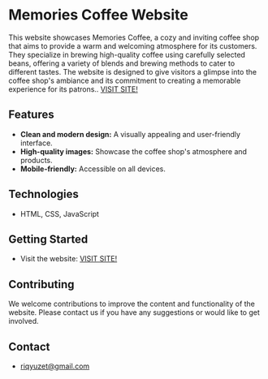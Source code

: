 # Memories Coffee Website

This website showcases Memories Coffee, a cozy and inviting coffee shop that aims to provide a warm and welcoming atmosphere for its customers. They specialize in brewing high-quality coffee using carefully selected beans, offering a variety of blends and brewing methods to cater to different tastes.  The website is designed to give visitors a glimpse into the coffee shop's ambiance and its commitment to creating a memorable experience for its patrons.. [VISIT SITE!](https://qyuzet.github.io/html-css-memories-coffee/)

## Features

* **Clean and modern design:**  A visually appealing and user-friendly interface.
* **High-quality images:** Showcase the coffee shop's atmosphere and products.
* **Mobile-friendly:**  Accessible on all devices.

## Technologies

* HTML, CSS, JavaScript

## Getting Started

* Visit the website: [VISIT SITE!](https://qyuzet.github.io/html-css-memories-coffee/)

## Contributing

We welcome contributions to improve the content and functionality of the website. Please contact us if you have any suggestions or would like to get involved.

## Contact

* riqyuzet@gmail.com
